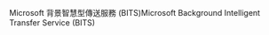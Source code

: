 <span data-ttu-id="6f775-101">Microsoft 背景智慧型傳送服務 (BITS)</span><span class="sxs-lookup"><span data-stu-id="6f775-101">Microsoft Background Intelligent Transfer Service (BITS)</span></span>